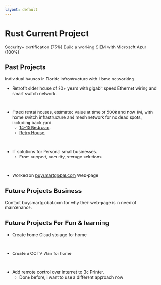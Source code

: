 ```yaml
---
layout: default
---
```




# Rust Current Project

Security+ certification (75%)
Build a working SIEM with Microsoft Azur (100%)


## Past Projects

Individual houses in Florida infrastructure with Home networking
 * Retrofit older house of 20+ years with gigabit speed Ethernet wiring and smart switch network.
<br/>

 * Fitted rental houses, estimated value at time of 500k and now 1M, with home switch infrastructure and mesh network for no dead spots, including back yard.
    *   [14-15 Bedroom](./CentralFloridaFurniture.md).
    *   [Retro House](./RetroHouse.md).
<br/>

 * IT solutions for Personal small businesses.
    *  From support, security, storage solutions.   
<br/>
  
* Worked on [buysmartglobal.com](https://buysmartglobal.com/buysmart/) Web-page


## Future Projects Business
 Contact buysmartglobal.com for why their web-page is in need of maintenance.

  
## Future Projects For Fun & learning
- Create home Cloud storage for home
<br/>

- Create a CCTV Vlan for home
<br/>

- Add remote control over internet to 3d Printer.
  - Done before, i want to use a different approach now 


